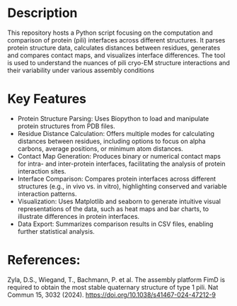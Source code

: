 # Description
This repository hosts a Python script focusing on the computation and comparison of protein (pili) interfaces across different structures. It parses protein structure data, calculates distances between residues, generates and compares contact maps, and visualizes interface differences. The tool is used to understand the nuances of pili cryo-EM structure interactions and their variability under various assembly conditions

# Key Features
* Protein Structure Parsing: Uses Biopython to load and manipulate protein structures from PDB files.
* Residue Distance Calculation: Offers multiple modes for calculating distances between residues, including options to focus on alpha carbons, average positions, or minimum atom distances.
* Contact Map Generation: Produces binary or numerical contact maps for intra- and inter-protein interfaces, facilitating the analysis of protein interaction sites.
* Interface Comparison: Compares protein interfaces across different structures (e.g., in vivo vs. in vitro), highlighting conserved and variable interaction patterns.
* Visualization: Uses Matplotlib and seaborn to generate intuitive visual representations of the data, such as heat maps and bar charts, to illustrate differences in protein interfaces.
* Data Export: Summarizes comparison results in CSV files, enabling further statistical analysis.

# References:
Zyla, D.S., Wiegand, T., Bachmann, P. et al. The assembly platform FimD is required to obtain the most stable quaternary structure of type 1 pili. Nat Commun 15, 3032 (2024). https://doi.org/10.1038/s41467-024-47212-9
